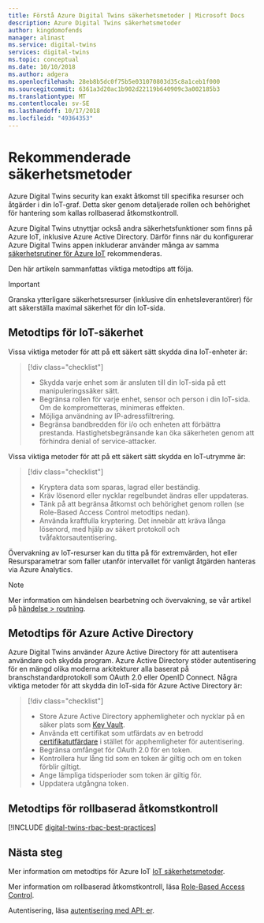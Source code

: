 ```yaml
---
title: Förstå Azure Digital Twins säkerhetsmetoder | Microsoft Docs
description: Azure Digital Twins säkerhetsmetoder
author: kingdomofends
manager: alinast
ms.service: digital-twins
services: digital-twins
ms.topic: conceptual
ms.date: 10/10/2018
ms.author: adgera
ms.openlocfilehash: 28eb8b5dc0f75b5e031070803d35c8a1ceb1f000
ms.sourcegitcommit: 6361a3d20ac1b902d22119b640909c3a002185b3
ms.translationtype: MT
ms.contentlocale: sv-SE
ms.lasthandoff: 10/17/2018
ms.locfileid: "49364353"
---
```

# <a name="security-best-practices"></a>Rekommenderade säkerhetsmetoder

Azure Digital Twins security kan exakt åtkomst till specifika resurser och åtgärder i din IoT-graf. Detta sker genom detaljerade rollen och behörighet för hantering som kallas rollbaserad åtkomstkontroll.

Azure Digital Twins utnyttjar också andra säkerhetsfunktioner som finns på Azure IoT, inklusive Azure Active Directory. Därför finns när du konfigurerar Azure Digital Twins appen inkluderar använder många av samma [säkerhetsrutiner för Azure IoT](https://docs.microsoft.com/azure/iot-fundamentals/iot-security-best-practices?context=azure/iot-hub/) rekommenderas.

Den här artikeln sammanfattas viktiga metodtips att följa.

> [!IMPORTANT]
> Granska ytterligare säkerhetsresurser (inklusive din enhetsleverantörer) för att säkerställa maximal säkerhet för din IoT-sida.

## <a name="iot-security-best-practices"></a>Metodtips för IoT-säkerhet

Vissa viktiga metoder för att på ett säkert sätt skydda dina IoT-enheter är:

> [!div class="checklist"]
> * Skydda varje enhet som är ansluten till din IoT-sida på ett manipuleringssäker sätt.
> * Begränsa rollen för varje enhet, sensor och person i din IoT-sida. Om de komprometteras, minimeras effekten.
> * Möjliga användning av IP-adressfiltrering.
> * Begränsa bandbredden för i/o och enheten att förbättra prestanda. Hastighetsbegränsande kan öka säkerheten genom att förhindra denial of service-attacker.

Vissa viktiga metoder för att på ett säkert sätt skydda en IoT-utrymme är:

> [!div class="checklist"]
> * Kryptera data som sparas, lagrad eller beständig.
> * Kräv lösenord eller nycklar regelbundet ändras eller uppdateras.
> * Tänk på att begränsa åtkomst och behörighet genom rollen (se Role-Based Access Control metodtips nedan).
> * Använda kraftfulla kryptering. Det innebär att kräva långa lösenord, med hjälp av säkert protokoll och tvåfaktorsautentisering.

Övervakning av IoT-resurser kan du titta på för extremvärden, hot eller Resursparametrar som faller utanför intervallet för vanligt åtgärden hanteras via Azure Analytics.

> [!NOTE]
> Mer information om händelsen bearbetning och övervakning, se vår artikel på [händelse > routning](./concepts-events-routing.md).

## <a name="azure-active-directory-best-practices"></a>Metodtips för Azure Active Directory

Azure Digital Twins använder Azure Active Directory för att autentisera användare och skydda program. Azure Active Directory stöder autentisering för en mängd olika moderna arkitekturer alla baserat på branschstandardprotokoll som OAuth 2.0 eller OpenID Connect. Några viktiga metoder för att skydda din IoT-sida för Azure Active Directory är:

> [!div class="checklist"]
> * Store Azure Active Directory apphemligheter och nycklar på en säker plats som [Key Vault](https://azure.microsoft.com/services/key-vault/).
> * Använda ett certifikat som utfärdats av en betrodd [certifikatutfärdare](https://docs.microsoft.com/azure/active-directory/authentication/active-directory-certificate-based-authentication-get-started) i stället för apphemligheter för autentisering.
> * Begränsa omfånget för OAuth 2.0 för en token.
> * Kontrollera hur lång tid som en token är giltig och om en token förblir giltigt.
> * Ange lämpliga tidsperioder som token är giltig för.
> * Uppdatera utgångna token.

## <a name="role-based-access-control-best-practices"></a>Metodtips för rollbaserad åtkomstkontroll

[!INCLUDE [digital-twins-rbac-best-practices](../../includes/digital-twins-rbac-best-practices.md)]

## <a name="next-steps"></a>Nästa steg

Mer information om metodtips för Azure IoT [IoT säkerhetsmetoder](https://docs.microsoft.com/azure/iot-fundamentals/iot-security-best-practices?context=azure/iot-hub/).

Mer information om rollbaserad åtkomstkontroll, läsa [Role-Based Access Control](./security-role-based-access-control.md).

Autentisering, läsa [autentisering med API: er](./security-authenticating-apis.md).
